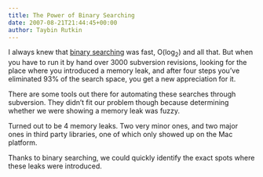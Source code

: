 ```yaml
---
title: The Power of Binary Searching
date: 2007-08-21T21:44:45+00:00
author: Taybin Rutkin
---
```


I always knew that [binary searching](http://en.wikipedia.org/wiki/Binary_search) was fast, O(log<sub>2</sub>) and all that. But when you have to run it by hand over 3000 subversion revisions, looking for the place where you introduced a memory leak, and after four steps you&#8217;ve eliminated 93% of the search space, you get a new appreciation for it.

There are some tools out there for automating these searches through subversion. They didn&#8217;t fit our problem though because determining whether we were showing a memory leak was fuzzy.

Turned out to be 4 memory leaks. Two very minor ones, and two major ones in third party libraries, one of which only showed up on the Mac platform.

Thanks to binary searching, we could quickly identify the exact spots where these leaks were introduced.
